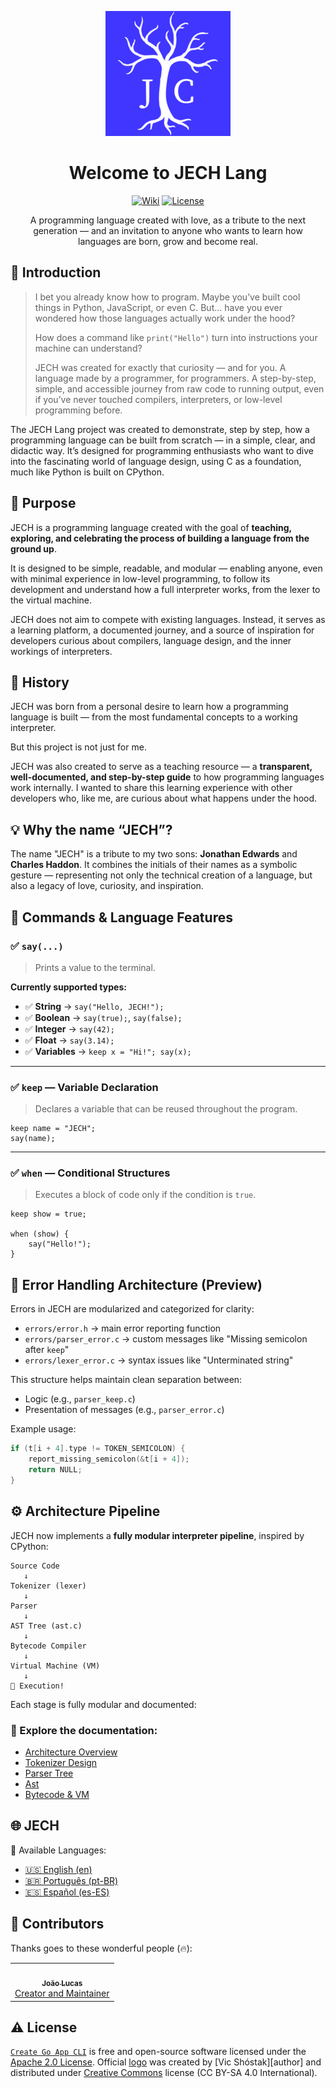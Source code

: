 <div align="center">

[![Create Go App][repo_logo_img]][repo_url]

# Welcome to JECH Lang

[![Wiki][repo_wiki_img]][repo_wiki_url]
[![License][repo_license_img]][repo_license_url]

A programming language created with love, as a tribute to the next generation — and an invitation to anyone who wants to learn how languages are born, grow and become real.

</div>

## 📘 Introduction

> I bet you already know how to program. Maybe you’ve built cool things in Python, JavaScript, or even C. But... have you ever wondered how those languages actually work under the hood?
>
> How does a command like `print("Hello")` turn into instructions your machine can understand?
>
> JECH was created for exactly that curiosity — and for you. A language made by a programmer, for programmers. A step-by-step, simple, and accessible journey from raw code to running output, even if you’ve never touched compilers, interpreters, or low-level programming before.

The JECH Lang project was created to demonstrate, step by step, how a programming language can be built from scratch — in a simple, clear, and didactic way.
It’s designed for programming enthusiasts who want to dive into the fascinating world of language design, using C as a foundation, much like Python is built on CPython.

## 🎯 Purpose

JECH is a programming language created with the goal of **teaching, exploring, and celebrating the process of building a language from the ground up**.

It is designed to be simple, readable, and modular — enabling anyone, even with minimal experience in low-level programming, to follow its development and understand how a full interpreter works, from the lexer to the virtual machine.

JECH does not aim to compete with existing languages. Instead, it serves as a learning platform, a documented journey, and a source of inspiration for developers curious about compilers, language design, and the inner workings of interpreters.

## 📖 History

JECH was born from a personal desire to learn how a programming language is built — from the most fundamental concepts to a working interpreter.

But this project is not just for me.

JECH was also created to serve as a teaching resource — a **transparent, well-documented, and step-by-step guide** to how programming languages work internally. I wanted to share this learning experience with other developers who, like me, are curious about what happens under the hood.

## 💡 Why the name “JECH”?

The name "JECH" is a tribute to my two sons: **Jonathan Edwards** and **Charles Haddon**.
It combines the initials of their names as a symbolic gesture — representing not only the technical creation of a language, but also a legacy of love, curiosity, and inspiration.

## 🧠 Commands & Language Features

### ✅ `say(...)`

> Prints a value to the terminal.

**Currently supported types:**

- ✅ **String** → `say("Hello, JECH!");`
- ✅ **Boolean** → `say(true);`, `say(false);`
- ✅ **Integer** → `say(42);`
- ✅ **Float** → `say(3.14);`
- ✅ **Variables** → `keep x = "Hi!"; say(x);`

---

### ✅ `keep` — Variable Declaration

> Declares a variable that can be reused throughout the program.

```jc
keep name = "JECH";
say(name);
```

---

### ✅ `when` — Conditional Structures

> Executes a block of code only if the condition is `true`.

```jc
keep show = true;

when (show) {
    say("Hello!");
}
```

## 📎 Error Handling Architecture (Preview)

Errors in JECH are modularized and categorized for clarity:

* `errors/error.h` → main error reporting function
* `errors/parser_error.c` → custom messages like "Missing semicolon after `keep`"
* `errors/lexer_error.c` → syntax issues like "Unterminated string"

This structure helps maintain clean separation between:

* Logic (e.g., `parser_keep.c`)
* Presentation of messages (e.g., `parser_error.c`)

Example usage:

```c
if (t[i + 4].type != TOKEN_SEMICOLON) {
    report_missing_semicolon(&t[i + 4]);
    return NULL;
}
```

## ⚙️ Architecture Pipeline

JECH now implements a **fully modular interpreter pipeline**, inspired by CPython:

```text
Source Code
   ↓
Tokenizer (lexer)
   ↓
Parser
   ↓
AST Tree (ast.c)
   ↓
Bytecode Compiler
   ↓
Virtual Machine (VM)
   ↓
💾 Execution!
```

Each stage is fully modular and documented:

### 📂 Explore the documentation:

- [Architecture Overview](docs/en/architecture.md)
- [Tokenizer Design](docs/en/tokenizer.md)
- [Parser Tree](docs/en/parser.md)
- [Ast](docs/en/ast.md)
- [Bytecode & VM](docs/en/bytecode.md)

## 🌐 JECH

📘 Available Languages:

- [🇺🇸 English (en)](README.md)
- [🇧🇷 Português (pt-BR)](docs/pt-BR/README.md)
- [🇪🇸 Español (es-ES)](docs/es-ES/README.md)

## 🤝 Contributors

Thanks goes to these wonderful people (🔥):

<table>
  <tr>
    <td align="center"><a href="https://github.com/joaoluke"><img src="https://avatars.githubusercontent.com/u/62743404?v=4?s=100" width="100px;" alt=""/><br /><sub><b>João Lucas</b></sub></a><br /><a href="https://github.com/joaoluke/react-dropdown-tree-select/issues?q=author%3ABaarishRain" title="Bug reports">Creator and Maintainer</a></td>
  </tr>
</table>

## ⚠️ License

[`Create Go App CLI`][repo_url] is free and open-source software licensed under
the [Apache 2.0 License][repo_license_url]. Official [logo][repo_logo_url] was
created by \[Vic Shóstak]\[author] and distributed under
[Creative Commons][repo_cc_url] license (CC BY-SA 4.0 International).

<!-- Repository -->

[repo_url]: https://github.com/create-go-app/cli
[repo_logo_url]: https://github.com/create-go-app/cli/wiki/Logo
[repo_logo_img]: images/jc_logo.png
[repo_license_url]: https://github.com/create-go-app/cli/blob/main/LICENSE
[repo_license_img]: https://img.shields.io/badge/license-Apache_2.0-red?style=for-the-badge&logo=none
[repo_cc_url]: https://creativecommons.org/licenses/by-sa/4.0/
[repo_v2_url]: https://github.com/create-go-app/cli/tree/v2
[repo_v3_url]: https://github.com/create-go-app/cli/tree/v3
[repo_issues_url]: https://github.com/create-go-app/cli/issues
[repo_pull_request_url]: https://github.com/create-go-app/cli/pulls
[repo_discussions_url]: https://github.com/create-go-app/cli/discussions
[repo_releases_url]: https://github.com/create-go-app/cli/releases
[repo_wiki_url]: https://github.com/create-go-app/cli/wiki
[repo_wiki_img]: https://img.shields.io/badge/docs-wiki_page-blue?style=for-the-badge&logo=none
[repo_wiki_faq_url]: https://github.com/create-go-app/cli/wiki/FAQ
